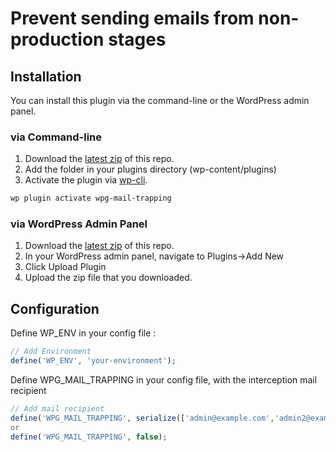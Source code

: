# Prevent sending emails from non-production stages

## Installation

You can install this plugin via the command-line or the WordPress admin panel.

### via Command-line

1. Download the [latest zip](https://github.com/wp-globalis-tools/wpg-mail-trapping/archive/master.zip) of this repo.
2. Add the folder in your plugins directory (wp-content/plugins)
3. Activate the plugin via [wp-cli](http://wp-cli.org/commands/plugin/activate/).

```sh
wp plugin activate wpg-mail-trapping
```

### via WordPress Admin Panel

1. Download the [latest zip](https://github.com/wp-globalis-tools/wpg-mail-trapping/archive/master.zip) of this repo.
2. In your WordPress admin panel, navigate to Plugins->Add New
3. Click Upload Plugin
4. Upload the zip file that you downloaded.

## Configuration

Define WP_ENV in your config file :

```php
// Add Environment
define('WP_ENV', 'your-environment');
```

Define WPG_MAIL_TRAPPING in your config file, with the interception mail recipient

 ```php
// Add mail recipient
define('WPG_MAIL_TRAPPING', serialize(['admin@example.com','admin2@example.com']));
or
define('WPG_MAIL_TRAPPING', false);
```
